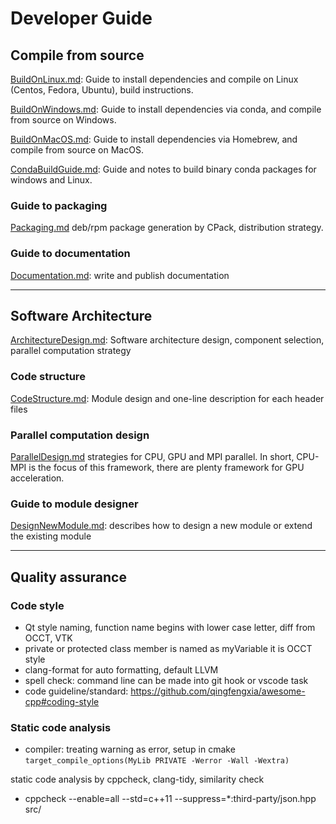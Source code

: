 # Developer Guide

## Compile from source
[BuildOnLinux.md](BuildOnLinux.md): Guide to install dependencies and compile on Linux (Centos, Fedora, Ubuntu), build instructions.

[BuildOnWindows.md](BuildOnWindows.md): Guide to install dependencies via conda, and compile from source on Windows.

[BuildOnMacOS.md](BuildOnMacOS.md): Guide to install dependencies via Homebrew, and compile from source on MacOS.

[CondaBuildGuide.md](CondaBuildGuide.md): Guide and notes to build binary conda packages for windows and Linux.

### Guide to packaging
[Packaging.md](Packaging.md) deb/rpm package generation by CPack, distribution strategy.

### Guide to documentation 

[Documentation.md](Documentation.md): write and publish documentation

---

## Software Architecture

[ArchitectureDesign.md](ArchitectureDesign.md): Software architecture design, component selection, parallel computation strategy 

### Code structure

[CodeStructure.md](CodeStructure.md): Module design and one-line description for each header files 

### Parallel computation design

[ParallelDesign.md](ParallelDesign.md)  strategies for CPU, GPU and MPI parallel. In short, CPU-MPI is the focus of this framework, there are plenty framework for GPU acceleration.

### Guide to module designer
[DesignNewModule.md](DesignNewModule.md): describes how to design a new module or extend the existing module  

---

## Quality assurance
### Code style

- Qt style naming, function name begins with lower case letter, diff from OCCT, VTK
- private or protected class member is named as myVariable it is OCCT style
- clang-format for auto formatting, default LLVM
- spell check: command line can be made into git hook or vscode task
- code guideline/standard: https://github.com/qingfengxia/awesome-cpp#coding-style

### Static code analysis

- compiler: treating warning as error, setup in cmake
    `target_compile_options(MyLib PRIVATE -Werror -Wall -Wextra)`

static code analysis by cppcheck, clang-tidy, similarity check
- cppcheck --enable=all --std=c++11 --suppress=*:third-party/json.hpp src/


